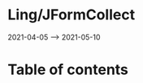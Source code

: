 Ling/JFormCollect
================
2021-04-05 --> 2021-05-10




Table of contents
===========





